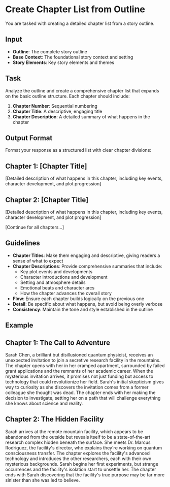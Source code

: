 # Create Chapter List from Outline

You are tasked with creating a detailed chapter list from a story outline.

## Input
- **Outline**: The complete story outline
- **Base Context**: The foundational story context and setting
- **Story Elements**: Key story elements and themes

## Task
Analyze the outline and create a comprehensive chapter list that expands on the basic outline structure. Each chapter should include:

1. **Chapter Number**: Sequential numbering
2. **Chapter Title**: A descriptive, engaging title
3. **Chapter Description**: A detailed summary of what happens in the chapter

## Output Format
Format your response as a structured list with clear chapter divisions:

## Chapter 1: [Chapter Title]
[Detailed description of what happens in this chapter, including key events, character development, and plot progression]

## Chapter 2: [Chapter Title]
[Detailed description of what happens in this chapter, including key events, character development, and plot progression]

[Continue for all chapters...]

## Guidelines
- **Chapter Titles**: Make them engaging and descriptive, giving readers a sense of what to expect
- **Chapter Descriptions**: Provide comprehensive summaries that include:
  - Key plot events and developments
  - Character introductions and development
  - Setting and atmosphere details
  - Emotional beats and character arcs
  - How the chapter advances the overall story
- **Flow**: Ensure each chapter builds logically on the previous one
- **Detail**: Be specific about what happens, but avoid being overly verbose
- **Consistency**: Maintain the tone and style established in the outline

## Example
## Chapter 1: The Call to Adventure
Sarah Chen, a brilliant but disillusioned quantum physicist, receives an unexpected invitation to join a secretive research facility in the mountains. The chapter opens with her in her cramped apartment, surrounded by failed grant applications and the remnants of her academic career. When the mysterious invitation arrives, it promises not just funding but access to technology that could revolutionize her field. Sarah's initial skepticism gives way to curiosity as she discovers the invitation comes from a former colleague she thought was dead. The chapter ends with her making the decision to investigate, setting her on a path that will challenge everything she knows about science and reality.

## Chapter 2: The Hidden Facility
Sarah arrives at the remote mountain facility, which appears to be abandoned from the outside but reveals itself to be a state-of-the-art research complex hidden beneath the surface. She meets Dr. Marcus Rodriguez, the facility's director, who explains they're working on quantum consciousness transfer. The chapter explores the facility's advanced technology and introduces the other researchers, each with their own mysterious backgrounds. Sarah begins her first experiments, but strange occurrences and the facility's isolation start to unsettle her. The chapter ends with Sarah discovering that the facility's true purpose may be far more sinister than she was led to believe. 
